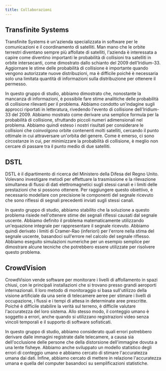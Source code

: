 ```yaml
---
title: Collaborazioni
---
```


## Transfinite Systems

Transfinite Systems è un'azienda specializzata in software per le comunicazioni e il coordinamento di satelliti. Man mano che le orbite terrestri diventano sempre più affollate di satelliti, l'azienda è interessata a capire come diventino importanti le probabilità di collisioni tra satelliti in orbite intersecanti, come dimostrato dallo schianto del 2009 dell'Iridium-33. Aggiornare le stime delle probabilità di collisione è importante quando vengono autorizzate nuove distribuzioni, ma è difficile poiché è necessaria solo una limitata quantità di informazioni sulla distribuzione per ottenere il permesso.

In questo gruppo di studio, abbiamo dimostrato che, nonostante la mancanza di informazioni, è possibile fare stime analitiche delle probabilità di collisione rilevanti per il problema. Abbiamo condotto un'indagine sugli approcci riportati in letteratura, rivedendo l'evento di collisione dell'Iridium-33 del 2009. Abbiamo mostrato come derivare una semplice formula per la probabilità di collisione, sfruttando piccoli numeri adimensionali nel problema. Abbiamo quindi esteso i nostri risultati per considerare le collisioni che coinvolgono orbite contenenti molti satelliti, cercando il punto ottimale in cui attraversare un'orbita del genere. Come è emerso, ci sono circostanze in cui, per minimizzare la probabilità di collisione, è meglio non cercare di passare tra il punto medio di due satelliti.

## DSTL

DSTL è il dipartimento di ricerca del Ministero della Difesa del Regno Unito. Volevano investigare metodi per effettuare la trasmissione e la rilevazione simultanea di flussi di dati elettromagnetici sugli stessi canali e i limiti delle prestazioni che si possono ottenere. Per raggiungere questo obiettivo, è necessario modellare con precisione le componenti del segnale ricevuto che sono riflessi di segnali precedenti inviati sugli stessi canali.

In questo gruppo di studio, abbiamo stabilito che la soluzione a questo problema risiede nell'ottenere stime dei segnali riflessi causati dal segnale uscente. Abbiamo definito il problema matematicamente utilizzando un'equazione integrale per rappresentare il segnale ricevuto. Abbiamo quindi derivato i limiti di Cramer-Rao (inferiori) per l'errore nella stima del segnale uscente, basandoci sull'errore nel calcolo del segnale riflesso. Abbiamo eseguito simulazioni numeriche per un esempio semplice per dimostrare alcune tecniche che potrebbero essere utilizzate per risolvere questo problema.

## CrowdVision

CrowdVision vende software per monitorare i livelli di affollamento in spazi chiusi, con le principali installazioni che si trovano presso grandi aeroporti internazionali. Il loro metodo di monitoraggio si basa sull'utilizzo della visione artificiale da una serie di telecamere aeree per stimare i livelli di occupazione, i flussi e i tempi di attesa in determinate aree prescritte. Poiché è difficile stabilire la verità sul terreno, è difficile valutare l'accuratezza del loro sistema. Allo stesso modo, il conteggio umano è soggetto a errori, anche quando si utilizzano registrazioni video senza vincoli temporali e il supporto di software sofisticati.

In questo gruppo di studio, abbiamo considerato quali errori potrebbero derivare dalle immagini registrate dalle telecamere, a causa sia dell'occlusione delle persone che della distorsione dell'immagine dovuta a una lente fisheye. Abbiamo anche sviluppato un modello statistico degli errori di conteggio umano e abbiamo cercato di stimare l'accuratezza umana dai dati. Infine, abbiamo cercato di mettere in relazione l'accuratezza umana e quella del computer basandoci su semplificazioni statistiche.
